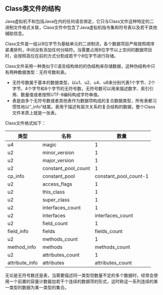 ## Class类文件的结构

Java虚拟机不和包括Java在内的任何语言绑定，它只与Class文件这种特定的二进制文件格式关联，Class文件中包含了Java虚拟机指令集和符号表以及若干其他辅助信息。

Class文件是一组以8位字节为基础单元的二进制流，各个数据项目严格按照顺序紧凑排列，中间没有添加任何分隔符。当需要占用8位字节以上空间的数据项目时，会按照高位在前的方式分割成若干个8位字节进行存储。

Class文件采用一种类似于C语言结构体的的伪结构来存储数据，这种伪结构中只有两种数据类型：无符号数和表。

+ 无符号数属于基本的数据类型，以u1、u2、u4、u8来分别代表1个字节、2个字节、4个字节和8个字节的无符号数，无符号数可以用来描述数字、索引引用、数量值或者按照UTF-8编码构成字符串值。
+ 表是由多个无符号数或者其他表作为数据项构成的复合数据类型，所有表都习惯性地以“_info”结尾。表用于描述有层次关系的复合结构的数据，整个Class文件本质上就是一张表。

Class文件格式如下：

| 类型           | 名称                | 数量                  |
| -------------- | ------------------- | --------------------- |
| u4             | magic               | 1                     |
| u2             | minor_version       | 1                     |
| u2             | major_version       | 1                     |
| u2             | constant_pool_count | 1                     |
| cp_info        | constant_pool       | constant_pool_count-1 |
| u2             | access_flags        | 1                     |
| u2             | this_class          | 1                     |
| u2             | super_class         | 1                     |
| u2             | interfaces_count    | 1                     |
| u2             | interfaces          | interfaces_count      |
| u2             | field_count         | 1                     |
| field_info     | fields              | fields_count          |
| u2             | methods_count       | 1                     |
| method_info    | methods             | methods_count         |
| u2             | attributes_count    | 1                     |
| attribute_info | attributes          | attributes_count      |

无论是无符号数还是表，当需要描述同一类型但数量不定的多个数据时，经常会使用一个前置的容量计数器加若干个连续的数据项的形式，这时称这一系列连续的某一类型的数据为某一类型的集合。